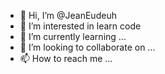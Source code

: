 - 👋 Hi, I’m @JeanEudeuh
- 👀 I’m interested in learn code
- 🌱 I’m currently learning ...
- 💞️ I’m looking to collaborate on ...
- 📫 How to reach me ...

<!---
JeanEudeuh/JeanEudeuh is a ✨ special ✨ repository because its `README.md` (this file) appears on your GitHub profile.
You can click the Preview link to take a look at your changes.
--->
